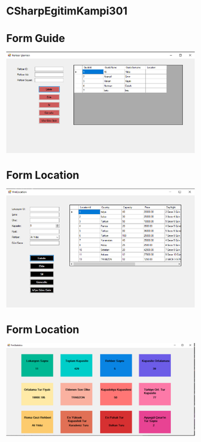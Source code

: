 # CSharpEgitimKampi301

# Form Guide
![Form Guide](https://github.com/batuhankzn/CSharpEgitimKampi301/blob/master/img/formGuide.png)

# Form Location
![Form Guide](https://github.com/batuhankzn/CSharpEgitimKampi301/blob/master/img/formLocation.png)

# Form Location
![Form Statistics](https://github.com/batuhankzn/CSharpEgitimKampi301/blob/master/img/formStatistics.png)
